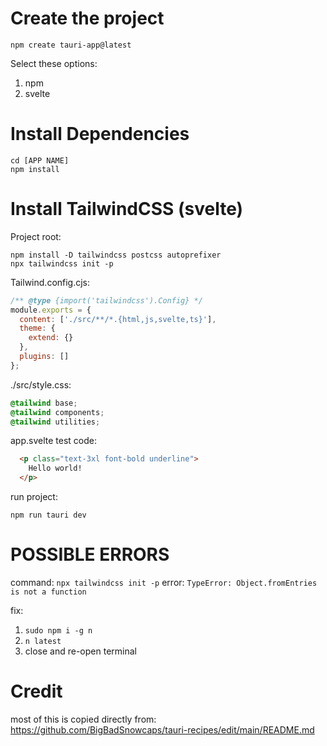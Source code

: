 # Create the project

```
npm create tauri-app@latest
```

Select these options:
1. npm
2. svelte

# Install Dependencies

```
cd [APP NAME]
npm install
```

# Install TailwindCSS (svelte)

Project root:

```
npm install -D tailwindcss postcss autoprefixer
npx tailwindcss init -p
```

Tailwind.config.cjs:

```cjs
/** @type {import('tailwindcss').Config} */ 
module.exports = {
  content: ['./src/**/*.{html,js,svelte,ts}'],
  theme: {
    extend: {}
  },
  plugins: []
};
```

./src/style.css:

```css
@tailwind base;
@tailwind components;
@tailwind utilities;
```

app.svelte test code:

```html
  <p class="text-3xl font-bold underline">
    Hello world!
  </p>
```

run project:

```
npm run tauri dev
```

# POSSIBLE ERRORS

command: 
```npx tailwindcss init -p```
error:
```TypeError: Object.fromEntries is not a function```

fix:
1. `sudo npm i -g n`
2. `n latest`
3. close and re-open terminal

# Credit
most of this is copied directly from: https://github.com/BigBadSnowcaps/tauri-recipes/edit/main/README.md
